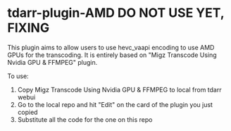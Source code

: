 # tdarr-plugin-AMD DO NOT USE YET, FIXING
This plugin aims to allow users to use hevc_vaapi encoding to use AMD GPUs for the transcoding. It is entirely based on "Migz Transcode Using Nvidia GPU & FFMPEG" plugin.

To use:
1. Copy Migz Transcode Using Nvidia GPU & FFMPEG to local from tdarr webui
2. Go to the local repo and hit "Edit" on the card of the plugin you just copied
3. Substitute all the code for the one on this repo
